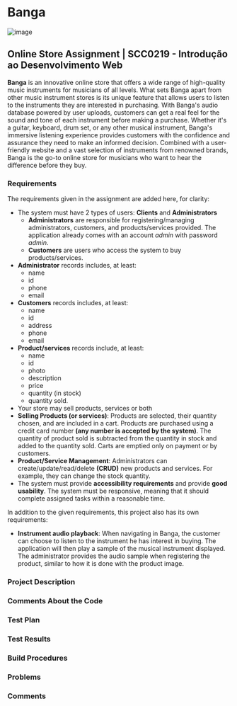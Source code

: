 # Banga

![image](https://user-images.githubusercontent.com/50814044/233726565-3e48d051-49b7-4b01-b791-6bd699f89c5d.png)

## Online Store Assignment | SCC0219 - Introdução ao Desenvolvimento Web

**Banga** is an innovative online store that offers a wide range of high-quality music instruments for musicians of all levels. What sets Banga apart from other music instrument stores is its unique feature that allows users to listen to the instruments they are interested in purchasing. With Banga's audio database powered by user uploads, customers can get a real feel for the sound and tone of each instrument before making a purchase. Whether it's a guitar, keyboard, drum set, or any other musical instrument, Banga's immersive listening experience provides customers with the confidence and assurance they need to make an informed decision. Combined with a user-friendly website and a vast selection of instruments from renowned brands, Banga is the go-to online store for musicians who want to hear the difference before they buy.

### Requirements

The requirements given in the assignment are added here, for clarity:

- The system must have 2 types of users: **Clients** and **Administrators**
  - **Administrators** are responsible for registering/managing administrators, customers, and products/services provided. The application already comes with an account _admin_ with password _admin_.
  - **Customers** are users who access the system to buy products/services.
- **Administrator** records includes, at least:
  - name
  - id
  - phone
  - email
- **Customers** records includes, at least:
  - name
  - id
  - address
  - phone
  - email
- **Product/services** records include, at least:
  - name
  - id
  - photo
  - description
  - price
  - quantity (in stock)
  - quantity sold.
- Your store may sell products, services or both
- **Selling Products (or services)**: Products are selected, their quantity chosen, and are included in a cart. Products are purchased using a credit card number **(any number is accepted by the system)**. The quantity of product sold is subtracted from the quantity in stock and added to the quantity sold. Carts are emptied only on payment or by customers.
- **Product/Service Management**: Administrators can create/update/read/delete **(CRUD)** new products and services. For example, they can change the stock quantity.
- The system must provide **accessibility requirements** and provide **good usability**. The system must be responsive, meaning that it should complete assigned tasks within a reasonable time.

In addition to the given requirements, this project also has its own requirements:

- **Instrument audio playback**: When navigating in Banga, the customer can choose to listen to the instrument he has interest in buying. The application will then play a sample of the musical instrument displayed. The administrator provides the audio sample when registering the product, similar to how it is done with the product image.

### Project Description

### Comments About the Code

### Test Plan

### Test Results

### Build Procedures

### Problems

### Comments
